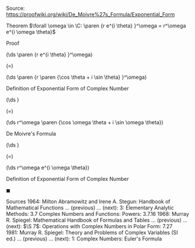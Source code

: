 # 

Source: https://proofwiki.org/wiki/De_Moivre%27s_Formula/Exponential_Form

Theorem
$\forall \omega \in \C: \paren {r e^{i \theta} }^\omega = r^\omega e^{i \omega \theta}$


Proof













\(\ds \paren {r e^{i \theta} }^\omega\)

\(=\)







\(\ds \paren {r \paren {\cos \theta + i \sin \theta} }^\omega\)





Definition of Exponential Form of Complex Number














\(\ds \)

\(=\)







\(\ds r^\omega \paren {\cos \omega \theta + i \sin \omega \theta}\)





De Moivre's Formula














\(\ds \)

\(=\)







\(\ds r^\omega e^{i \omega \theta}\)





Definition of Exponential Form of Complex Number



$\blacksquare$


Sources
1964: Milton Abramowitz and Irene A. Stegun: Handbook of Mathematical Functions ... (previous) ... (next): $3$: Elementary Analytic Methods: $3.7$ Complex Numbers and Functions: Powers: $3.7.16$
1968: Murray R. Spiegel: Mathematical Handbook of Formulas and Tables ... (previous) ... (next): $\S 7$: Operations with Complex Numbers in Polar Form: $7.27$
1981: Murray R. Spiegel: Theory and Problems of Complex Variables (SI ed.) ... (previous) ... (next): $1$: Complex Numbers: Euler's Formula




